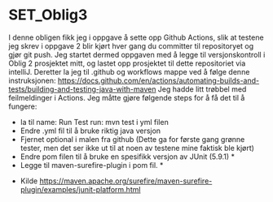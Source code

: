 # SET_Oblig3
I denne obligen fikk jeg i oppgave å sette opp Github Actions, slik at testene jeg skrev i oppgave 2 blir kjørt hver gang du committer til repositoryet og gjør git push.
Jeg startet dermed oppgaven med å legge til versjonskontroll i Oblig 2 prosjektet mitt, og lastet opp prosjektet til dette repositoriet via intelliJ.
Deretter la jeg til .github og workflows mappe ved å følge denne instruksjonen: https://docs.github.com/en/actions/automating-builds-and-tests/building-and-testing-java-with-maven
Jeg hadde litt trøbbel med feilmeldinger i Actions. Jeg måtte gjøre følgende steps for å få det til å fungere: 
- la til name: Run Test run: mvn test i yml filen
- Endre .yml fil til å bruke riktig java versjon 
- Fjernet optional i malen fra github (Dette ga for første gang grønne tester, men det ser ikke ut til at noen av testene mine faktisk ble kjørt)
- Endre pom filen til å bruke en spesifikk versjon av JUnit (5.9.1) *
- Legge til maven-surefire-plugin i pom fil. *

* Kilde https://maven.apache.org/surefire/maven-surefire-plugin/examples/junit-platform.html
